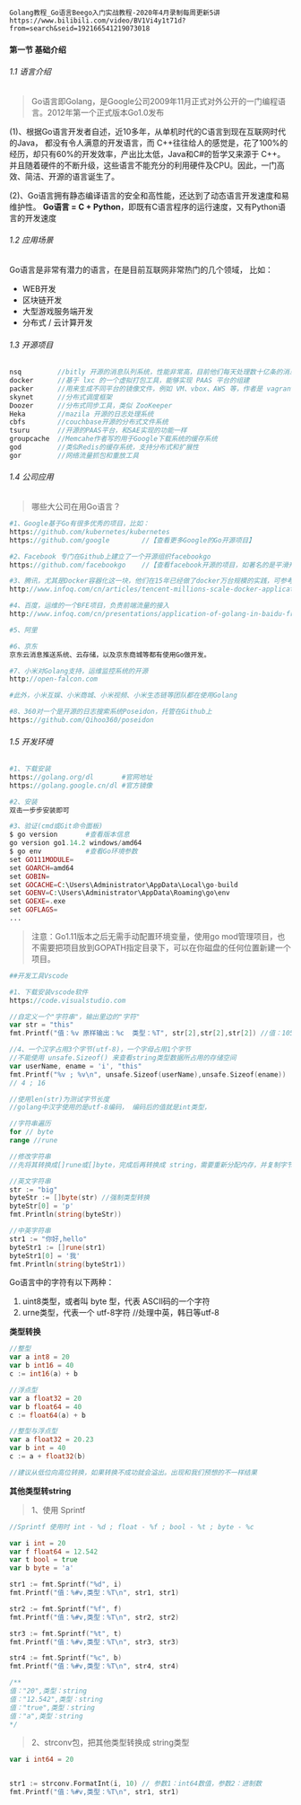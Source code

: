 ```
Golang教程_Go语言Beego入门实战教程-2020年4月录制每周更新5讲
https://www.bilibili.com/video/BV1Vi4y1t71d?from=search&seid=192166541219073018
```



#### 第一节 基础介绍



###### 1.1 语言介绍

> Go语言即Golang，是Google公司2009年11月正式对外公开的一门编程语言。2012年第一个正式版本Go1.0发布

(1)、根据Go语言开发者自述，近10多年，从单机时代的C语言到现在互联网时代的Java， 都没有令人满意的开发语言，而 C++往往给人的感觉是，花了100%的经历，却只有60%的开发效率，产出比太低，Java和C#的哲学又来源于 C++。并且随着硬件的不断升级，这些语言不能充分的利用硬件及CPU。因此，一门高效、简洁、开源的语言诞生了。 

(2)、Go语言拥有静态编译语言的安全和高性能，还达到了动态语言开发速度和易维护性。
**Go语言 = C + Python**，即既有C语言程序的运行速度，又有Python语言的开发速度



###### 1.2  应用场景

Go语言是非常有潜力的语言，在是目前互联网非常热门的几个领域， 比如：

- WEB开发
- 区块链开发
- 大型游戏服务端开发
- 分布式 / 云计算开发



###### 1.3 开源项目

```php
nsq			//bitly 开源的消息队列系统，性能非常高，目前他们每天处理数十亿条的消息 
docker		//基于 lxc 的一个虚拟打包工具，能够实现 PAAS 平台的组建 
packer		//用来生成不同平台的镜像文件，例如 VM、vbox、AWS 等，作者是 vagrant 的作者 
skynet		//分布式调度框架 
Doozer		//分布式同步工具，类似 ZooKeeper 
Heka		//mazila 开源的日志处理系统 
cbfs		//couchbase开源的分布式文件系统
tsuru		//开源的PAAS平台，和SAE实现的功能一样
groupcache	//Memcahe作者写的用于Google下载系统的缓存系统
god			//类似Redis的缓存系统，支持分布式和扩展性
gor			//网络流量抓包和重放工具
```



###### 1.4 公司应用

> 哪些大公司在用Go语言？

```php
#1、Google基于Go有很多优秀的项目，比如：
https://github.com/kubernetes/kubernetes
https://github.com/google        //【查看更多Google的Go开源项目】 

#2、Facebook 专门在Github上建立了一个开源组织facebookgo
https://github.com/facebookgo    //【查看facebook开源的项目，如著名的是平滑升级的grace】

#3、腾讯，尤其是Docker容器化这一块，他们在15年已经做了docker万台规模的实践，可参考
http://www.infoq.com/cn/articles/tencent-millions-scale-docker-application-practice 

#4、百度，运维的一个BFE项目，负责前端流量的接入
http://www.infoq.com/cn/presentations/application-of-golang-in-baidu-frontend

#5、阿里

#6、京东
京东云消息推送系统、云存储，以及京东商城等都有使用Go做开发。

#7、小米对Golang支持，运维监控系统的开源
http://open-falcon.com

#此外，小米互娱、小米商城、小米视频、小米生态链等团队都在使用Golang

#8、360对一个是开源的日志搜索系统Poseidon，托管在Github上
https://github.com/Qihoo360/poseidon
```



###### 1.5 开发环境

```php
#1、下载安装
https://golang.org/dl		#官网地址
https://golang.google.cn/dl	#官方镜像

#2、安装
双击一步步安装即可

#3、验证(cmd或Git命令面板)
$ go version       #查看版本信息
go version go1.14.2 windows/amd64
$ go env		   #查看Go环境参数
set GO111MODULE=
set GOARCH=amd64
set GOBIN=
set GOCACHE=C:\Users\Administrator\AppData\Local\go-build
set GOENV=C:\Users\Administrator\AppData\Roaming\go\env
set GOEXE=.exe
set GOFLAGS=
...
```



> 注意：Go1.11版本之后无需手动配置环境变量，使用go mod管理项目，也不需要把项目放到GOPATH指定目录下，可以在你磁盘的任何位置新建一个项目。

```php
##开发工具Vscode

#1、下载安装vscode软件
https://code.visualstudio.com
```



~~~go
//自定义一个"字符串"，输出里边的"字符"
var str = "this"
fmt.Printf("值：%v 原样输出：%c  类型：%T", str[2],str[2],str[2]) //值：105 原样输出：i  类型：uint8

//4、一个汉字占用3个字节(utf-8)，一个字母占用1个字节
//不能使用 unsafe.Sizeof() 来查看string类型数据所占用的存储空间
var userName, ename = 'i', "this"
fmt.Printf("%v ; %v\n", unsafe.Sizeof(userName),unsafe.Sizeof(ename))
// 4 ; 16

//使用len(str)为测试字节长度
//golang中汉字使用的是utf-8编码， 编码后的值就是int类型，
~~~



~~~go
//字符串遍历
for // byte
range //rune

//修改字符串
//先将其转换成[]rune或[]byte，完成后再转换成 string，需要重新分配内存，并复制字节数组

//英文字符串
str := "big"
byteStr := []byte(str) //强制类型转换
byteStr[0] = 'p'
fmt.Println(string(byteStr))

//中英字符串
str1 := "你好,hello"
byteStr1 := []rune(str1)
byteStr1[0] = '我'
fmt.Println(string(byteStr1))
~~~



Go语言中的字符有以下两种：

1. uint8类型，或者叫  byte 型，代表 ASCII码的一个字符
2. urne类型，代表一个 utf-8字符 //处理中英，韩日等utf-8



**类型转换**

~~~go
//整型
var a int8 = 20
var b int16 = 40
c := int16(a) + b

//浮点型
var a float32 = 20
var b float64 = 40
c := float64(a) + b 

//整型与浮点型
var a float32 = 20.23
var b int = 40
c := a + float32(b)

//建议从低位向高位转换，如果转换不成功就会溢出。出现和我们预想的不一样结果
~~~



**其他类型转string**



> 1、使用 Sprintf

~~~go
//Sprintf 使用时 int - %d ; float - %f ; bool - %t ; byte - %c

var i int = 20
var f float64 = 12.542
var t bool = true
var b byte = 'a'

str1 := fmt.Sprintf("%d", i)
fmt.Printf("值：%#v,类型：%T\n", str1, str1)

str2 := fmt.Sprintf("%f", f)
fmt.Printf("值：%#v,类型：%T\n", str2, str2)

str3 := fmt.Sprintf("%t", t)
fmt.Printf("值：%#v,类型：%T\n", str3, str3)

str4 := fmt.Sprintf("%c", b)
fmt.Printf("值：%#v,类型：%T\n", str4, str4)

/**
值："20",类型：string
值："12.542",类型：string
值："true",类型：string
值："a",类型：string
*/
~~~



> 2、strconv包，把其他类型转换成 string类型

~~~go
var i int64 = 20


str1 := strconv.FormatInt(i, 10) // 参数1：int64数值，参数2：进制数
fmt.Printf("值：%#v,类型：%T\n", str1, str1)
~~~





